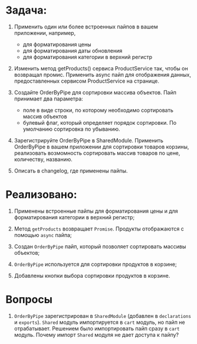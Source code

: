 # Задача:

1. Применить один или более встроенных пайпов в вашем приложении, например, 
    - для форматирования цены
    - для форматирования даты обновления
    - для форматирования категории в верхний регистр

2. Изменить метод getProducts() сервиса ProductService так, чтобы он возвращал промис. 
   Применить async пайп для отображения данных, предоставленных сервисом ProductService на странице.

3. Создайте OrderByPipe для сортировки массива объектов. 
   Пайп принимает два параметра: 
   - поле в виде строки, по которому необходимо сортировать массив объектов
   - булевый флаг, который определяет порядок сортировки. По умолчанию сортировка по убыванию.

4. Зарегистрируйте OrderByPipe в SharedModule.
   Применить OrderByPipe в вашем приложении для сортировки товаров корзины, 
   реализовать возмомность сортировать массив товаров по цене, количеству, названию.

4. Описать в changelog, где применены пайпы.

# Реализовано:

1. Применены встроенные пайпы для форматирования цены и для форматирования категории в верхний регистр;

2. Метод `getProducts` возвращает `Promise`. Продукты отображаются с помощью `async` пайпа;

3. Создан `OrderByPipe` пайп, который позволяет сортировать массивы объектов;

4. `OrderByPipe` используется для сортировки продуктов в корзине;

5. Добавлены кнопки выбора сортировки продуктов в корзине.

# Вопросы

1. `OrderByPipe` зарегистрирован в `SharedModule` (добавлен в `declarations` и `exports`).
`Shared` модуль импортируется в `cart` модуль, но пайп не отрабатывает. Решением было импортировать пайп сразу в `cart` модуль.
Почему импорт `Shared` модуля не дает доступа к пайпу?